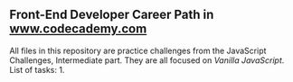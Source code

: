 ## Front-End Developer Career Path in www.codecademy.com

All files in this repository are practice challenges from the JavaScript Challenges, Intermediate part.
They are all focused on _Vanilla JavaScript_.
List of tasks:
 1. 
